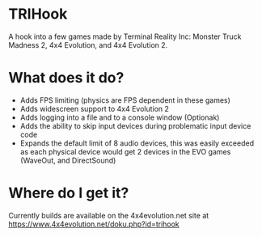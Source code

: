 # TRIHook
A hook into a few games made by Terminal Reality Inc:  Monster Truck Madness 2, 4x4 Evolution, and 4x4 Evolution 2.

# What does it do?
- Adds FPS limiting (physics are FPS dependent in these games)
- Adds widescreen support to 4x4 Evolution 2
- Adds logging into a file and to a console window (Optionak)
- Adds the ability to skip input devices during problematic input device code
- Expands the default limit of 8 audio devices, this was easily exceeded as each physical device would get 2 devices in the EVO games (WaveOut, and DirectSound)

# Where do I get it?
Currently builds are available on the 4x4evolution.net site at https://www.4x4evolution.net/doku.php?id=trihook
